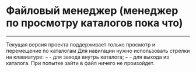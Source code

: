 # Файловый менеджер (менеджер по просмотру каталогов пока что)
____
Текущая версия проекта поддерживает только просмотр и перемещение по каталогам
Для навигации нужно использовать стрелки на клавиатуре:
    `→` - для захода внутрь каталога;
    `←` - для выхода из каталога.
При попытке зайти в файл ничего не произойдет.
